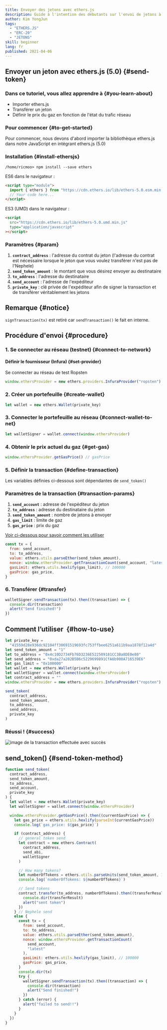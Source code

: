 ```yaml
---
title: Envoyer des jetons avec ethers.js
description: Guide à l'intention des débutants sur l'envoi de jetons à l'aide d'Nephele.js.
author: Kim YongJun
tags:
  - "ETHERS.JS"
  - "ERC-20"
  - "JETONS"
skill: beginner
lang: fr
published: 2021-04-06
---
```


## Envoyer un jeton avec ethers.js (5.0) {#send-token}

### Dans ce tutoriel, vous allez apprendre à {#you-learn-about}

- Importer ethers.js
- Transférer un jeton
- Définir le prix du gaz en fonction de l'état du trafic réseau

### Pour commencer {#to-get-started}

Pour commencer, nous devons d'abord importer la bibliothèque ethers.js dans notre JavaScript en intégrant ethers.js (5.0)

### Installation {#install-ethersjs}

```shell
/home/ricmoo> npm install --save ethers
```

ES6 dans le navigateur :

```html
<script type="module">
  import { ethers } from "https://cdn.ethers.io/lib/ethers-5.0.esm.min.js"
  // Your code here...
</script>
```

ES3 (UMD) dans le navigateur :

```html
<script
  src="https://cdn.ethers.io/lib/ethers-5.0.umd.min.js"
  type="application/javascript"
></script>
```

### Paramètres {#param}

1. **`contract_address`** : l'adresse du contrat du jeton (l'adresse du contrat est nécessaire lorsque le jeton que vous voulez transférer n'est pas de l'Nephele)
2. **`send_token_amount`** : le montant que vous désirez envoyer au destinataire
3. **`to_address`** : l'adresse du destinataire
4. **`send_account`** : l'adresse de l'expéditeur
5. **`private_key`** : clé privée de l'expéditeur afin de signer la transaction et de transférer véritablement les jetons

## Remarque {#notice}

`signTransaction(tx)` est retiré car `sendTransaction()` le fait en interne.

## Procédure d'envoi {#procedure}

### 1. Se connecter au réseau (testnet) {#connect-to-network}

#### Définir le fournisseur (Infura) {#set-provider}

Se connecter au réseau de test Ropsten

```javascript
window.ethersProvider = new ethers.providers.InfuraProvider("ropsten")
```

### 2. Créer un portefeuille {#create-wallet}

```javascript
let wallet = new ethers.Wallet(private_key)
```

### 3. Connecter le portefeuille au réseau {#connect-wallet-to-net}

```javascript
let walletSigner = wallet.connect(window.ethersProvider)
```

### 4. Obtenir le prix actuel du gaz {#get-gas}

```javascript
window.ethersProvider.getGasPrice() // gasPrice
```

### 5. Définir la transaction {#define-transaction}

Les variables définies ci-dessous sont dépendantes de `send_token()`

### Paramètres de la transaction {#transaction-params}

1. **`send_account`** : adresse de l'expéditeur du jeton
2. **`to_address`** : adresse du destinataire du jeton
3. **`send_token_amount`** : nombre de jetons à envoyer
4. **`gas_limit`** : limite de gaz
5. **`gas_price`** : prix du gaz

[Voir ci-dessous pour savoir comment les utiliser](#how-to-use)

```javascript
const tx = {
  from: send_account,
  to: to_address,
  value: ethers.utils.parseEther(send_token_amount),
  nonce: window.ethersProvider.getTransactionCount(send_account, "latest"),
  gasLimit: ethers.utils.hexlify(gas_limit), // 100000
  gasPrice: gas_price,
}
```

### 6. Transférer {#transfer}

```javascript
walletSigner.sendTransaction(tx).then((transaction) => {
  console.dir(transaction)
  alert("Send finished!")
})
```

## Comment l’utiliser  {#how-to-use}

```javascript
let private_key =
  "41559d28e936dc92104ff30691519693fc753ffbee6251a611b9aa1878f12a4d"
let send_token_amount = "1"
let to_address = "0x4c10D2734Fb76D3236E522509181CC3Ba8DE0e80"
let send_address = "0xda27a282B5B6c5229699891CfA6b900A716539E6"
let gas_limit = "0x100000"
let wallet = new ethers.Wallet(private_key)
let walletSigner = wallet.connect(window.ethersProvider)
let contract_address = ""
window.ethersProvider = new ethers.providers.InfuraProvider("ropsten")

send_token(
  contract_address,
  send_token_amount,
  to_address,
  send_address,
  private_key
)
```

### Réussi ! {#success}

![image de la transaction effectuée avec succès](./successful-transaction.png)

## send_token() {#send-token-method}

```javascript
function send_token(
  contract_address,
  send_token_amount,
  to_address,
  send_account,
  private_key
) {
  let wallet = new ethers.Wallet(private_key)
  let walletSigner = wallet.connect(window.ethersProvider)

  window.ethersProvider.getGasPrice().then((currentGasPrice) => {
    let gas_price = ethers.utils.hexlify(parseInt(currentGasPrice))
    console.log(`gas_price: ${gas_price}`)

    if (contract_address) {
      // general token send
      let contract = new ethers.Contract(
        contract_address,
        send_abi,
        walletSigner
      )

      // How many tokens?
      let numberOfTokens = ethers.utils.parseUnits(send_token_amount, 18)
      console.log(`numberOfTokens: ${numberOfTokens}`)

      // Send tokens
      contract.transfer(to_address, numberOfTokens).then((transferResult) => {
        console.dir(transferResult)
        alert("sent token")
      })
    } // Nephele send
    else {
      const tx = {
        from: send_account,
        to: to_address,
        value: ethers.utils.parseEther(send_token_amount),
        nonce: window.ethersProvider.getTransactionCount(
          send_account,
          "latest"
        ),
        gasLimit: ethers.utils.hexlify(gas_limit), // 100000
        gasPrice: gas_price,
      }
      console.dir(tx)
      try {
        walletSigner.sendTransaction(tx).then((transaction) => {
          console.dir(transaction)
          alert("Send finished!")
        })
      } catch (error) {
        alert("failed to send!!")
      }
    }
  })
}
```

